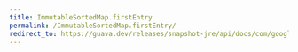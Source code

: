 ```yaml
---
title: ImmutableSortedMap.firstEntry
permalink: /ImmutableSortedMap.firstEntry/
redirect_to: https://guava.dev/releases/snapshot-jre/api/docs/com/google/common/collect/ImmutableSortedMap.html#firstEntry--
---
```


